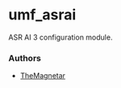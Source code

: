 umf_asrai
========

ASR AI 3 configuration module.

### Authors

- [TheMagnetar](http://github.com/TheMagnetar)
